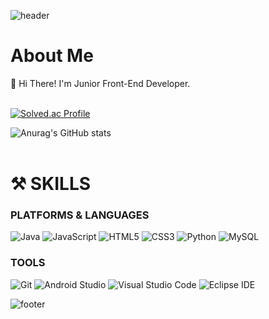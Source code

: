 ![header](https://capsule-render.vercel.app/api?type=slice&color=gradient&height=160&section=header&text=Hi%20I'm%20JISEOG!&fontAlign=50&fontAlignY=70&fontSize=90&fontColor=000000)
<h1>About Me</h1>
👋 Hi There! I'm Junior Front-End Developer.<br><br>

[![Solved.ac Profile](http://mazassumnida.wtf/api/v2/generate_badge?boj=jeff0101)](https://solved.ac/jeff0101/)

![Anurag's GitHub stats](https://github-readme-stats.vercel.app/api?username=ralph601&show_icons=true&theme=radical)<br><br>

<h1> ⚒️ SKILLS </h1>

### PLATFORMS & LANGUAGES
<img alt="Java" src ="https://img.shields.io/badge/Java-007396?style=flat-square&logo=java&logoColor=white"/> <img alt="JavaScript" src ="https://img.shields.io/badge/JavaScript-F7DF1E?style=flat-square&logo=JavaScript&logoColor=white"/> <img alt="HTML5" src ="https://img.shields.io/badge/HTML5-E34F26?style=flat-square&logo=HTML5&logoColor=white"/> <img alt="CSS3" src ="https://img.shields.io/badge/CSS3-1572B6?style=flat-square&logo=CSS3&logoColor=white"/>  <img alt="Python" src ="https://img.shields.io/badge/Python-3776AB?style=flat-square&logo=Python&logoColor=white"/> <img alt="MySQL" src ="https://img.shields.io/badge/MySQL-4479A1?style=flat-square&logo=MySQL&logoColor=white"/><br>
### TOOLS
<img alt="Git" src ="https://img.shields.io/badge/Git-F05032?style=flat-square&logo=Git&logoColor=white"/> <img alt="Android Studio" src ="https://img.shields.io/badge/Android Studio-3DDC84?style=flat-square&logo=Android Studio&logoColor=white"/> <img alt="Visual Studio Code" src ="https://img.shields.io/badge/Visual Studio Code-007ACC?style=flat-square&logo=Visual Studio Code&logoColor=white"/> <img alt="Eclipse IDE" src ="https://img.shields.io/badge/Eclipse IDE-2C2255?style=flat-square&logo=Eclipse IDE&logoColor=white"/>

![footer](https://capsule-render.vercel.app/api?type=slice&color=auto&height=100&section=footer)


